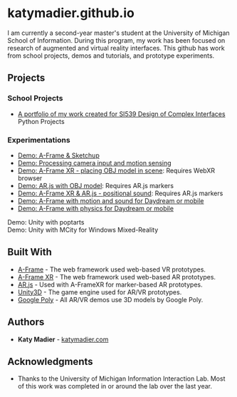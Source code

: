 # katymadier.github.io

I am currently a second-year master's student at the University of Michigan School of Information. During this program, my work has been focused on research of augmented and virtual reality interfaces. This github has work from school projects, demos and tutorials, and prototype experiments. 

## Projects
### School Projects
* [A portfolio of my work created for SI539 Design of Complex Interfaces](https://katymadier.github.io/portfolio/)<br>
Python Projects

### Experimentations
* [Demo: A-Frame & Sketchup](https://katymadier.github.io/demos/demo-aframe-sketchup-poptart/) <br>
* [Demo: Processing camera input and motion sensing](https://katymadier.github.io/demos/demo-camera-orientation/)<br>
* [Demo: A-Frame XR - placing OBJ model in scene](https://katymadier.github.io/demos/demo-aframexr/): Requires WebXR browser<br>
* [Demo: AR.js with OBJ model](https://katymadier.github.io/demos/demo-arjs/): Requires AR.js markers<br>
* [Demo: A-Frame XR & AR.js - positional sound](https://katymadier.github.io/demos/demo-aframexr-positional-sound/): Requires AR.js markers<br>
* [Demo: A-Frame with motion and sound for Daydream or mobile](https://katymadier.github.io/demos/demo-aframe-sketchup-poptart/)<br>
* [Demo: A-Frame with physics for Daydream or mobile](https://katymadier.github.io/demos/demo-aframe-physics/)<br> 

Demo: Unity with poptarts<br>
Demo: Unity with MCity for Windows Mixed-Reality<br>


## Built With

* [A-Frame](http://) - The web framework used web-based VR prototypes.
* [A-Frame XR](http://) - The web framework used web-based AR prototypes.
* [AR.js](http://) - Used with A-FrameXR for marker-based AR prototypes.
* [Unity3D](https://) - The game engine used for AR/VR prototypes.
* [Google Poly](https://) - All AR/VR demos use 3D models by Google Poly.

## Authors

* **Katy Madier** - [katymadier.com](https://katymadier.com)


## Acknowledgments

* Thanks to the University of Michigan Information Interaction Lab. Most of this work was completed in or around the lab over the last year. 
